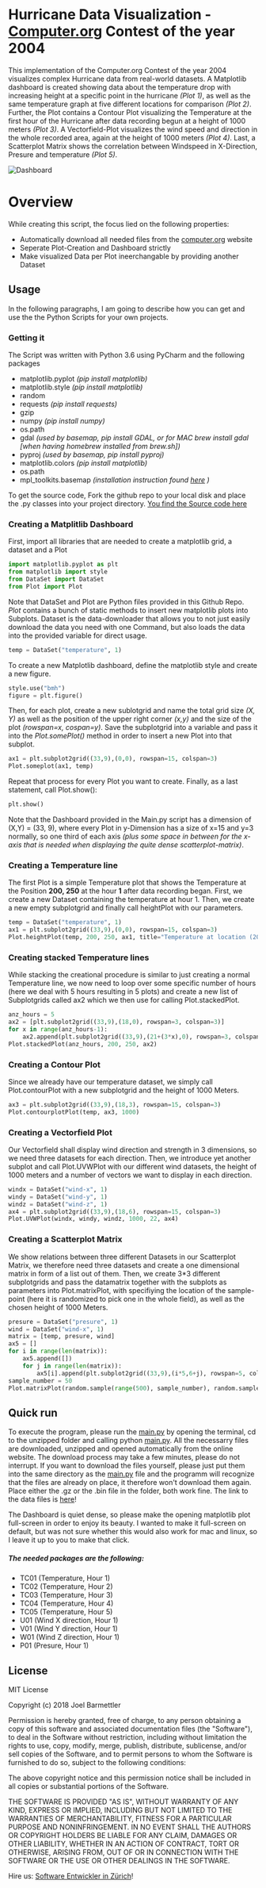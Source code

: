 # Hurricane Data Visualization - [Computer.org](http://vis.computer.org/vis2004contest/data.html) Contest of the year 2004

This implementation of the Computer.org Contest of the year 2004 visualizes complex Hurricane data from real-world datasets. A Matplotlib dashboard is created showing data about the temperature drop with increasing height at a specific point in the hurricane *(Plot 1)*, as well as the same temperature graph at five different locations for comparison *(Plot 2)*. Further, the Plot contains a Contour Plot visualizing the Temperature at the first hour of the Hurricane after data recording begun at a height of 1000 meters *(Plot 3)*. A Vectorfield-Plot visualizes the wind speed and direction in the whole recorded area, again at the height of 1000 meters *(Plot 4)*. Last, a Scatterplot Matrix shows the correlation between Windspeed in X-Direction, Presure and temperature *(Plot 5)*.

![Dashboard](https://github.com/joelbarmettlerUZH/Hurricane_data_Visualization/raw/master/dashboard.png)

# Overview
While creating this script, the focus lied on the following properties:

  - Automatically download all needed files from the [computer.org](http://www.vets.ucar.edu/vg/isabeldata/) website
  - Seperate Plot-Creation and Dashboard strictly
  - Make visualized Data per Plot ineerchangable by providing another Dataset


## Usage
In the following paragraphs, I am going to describe how you can get and use the the Python Scripts for your own projects.

###  Getting it
The Script was written with Python 3.6 using PyCharm and the following packages
- matplotlib.pyplot *(pip install matplotlib)*
- matplotlib.style *(pip install matplotlib)*
- random
- requests *(pip install requests)*
- gzip 
- numpy *(pip install numpy)*
- os.path
- gdal *(used by basemap, pip install GDAL, or for MAC brew install gdal [when having homebrew installed from brew.sh])*
- pyproj *(used by basemap, pip install pyproj)*
- matplotlib.colors *(pip install matplotlib)*
- os.path
- mpl_toolkits.basemap *(installation instruction found [here](http://matplotlib.org/basemap/users/installing.html) )*

To get the source code, Fork the github repo to your local disk and place the .py classes into your project directory.
[You find the Source code here](https://github.com/joelbarmettlerUZH/Hurricane_data_Visualization)

### Creating a Matplitlib Dashboard

First, import all libraries that are needed to create a matplotlib grid, a dataset and a Plot

```python
import matplotlib.pyplot as plt
from matplotlib import style
from DataSet import DataSet
from Plot import Plot
```

Note that DataSet and Plot are Python files provided in this Github Repo. *Plot* contains a bunch of static methods to insert new matplotlib plots into Subplots. Dataset is the data-downloader that allows you to not just easily download the data you need with one Command, but also loads the data into the provided variable for direct usage. 

```python
temp = DataSet("temperature", 1)
```

To create a new Matplotlib dashboard, define the matplotlib style and create a new figure. 

```python
style.use("bmh")
figure = plt.figure()
```

Then, for each plot, create a new sublotgrid and name the total grid size *(X, Y)* as well as the position of the upper right corner *(x,y)* and the size of the plot *(rowspan=x, cospan=y)*. Save the subplotgrid into a variable and pass it into the *Plot.somePlot()* method in order to insert a new Plot into that subplot.

```python
ax1 = plt.subplot2grid((33,9),(0,0), rowspan=15, colspan=3)
Plot.someplot(ax1, temp)
```

Repeat that process for every Plot you want to create. Finally, as a last statement, call Plot.show():

```python
plt.show()
```

Note that the Dashboard provided in the Main.py script has a dimension of (X,Y) = (33, 9), where every Plot in y-Dimension has a size of x=15 and y=3 normally, so one third of each axis *(plus some space in between for the x-axis that is needed when displaying the quite dense scatterplot-matrix)*. 

### Creating a Temperature line
The first Plot is a simple Temperature plot that shows the Temperature at the Position **200, 250** at the hour **1** after data recording began. First, we create a new Dataset containing the temperature at hour 1. Then, we create a new empty subplotgrid and finally call heightPlot with our parameters.

```python
temp = DataSet("temperature", 1)
ax1 = plt.subplot2grid((33,9),(0,0), rowspan=15, colspan=3)
Plot.heightPlot(temp, 200, 250, ax1, title="Temperature at location (200,250)", xlabel="Height (m)", ylabel="Temperature (°C)")
```

### Creating stacked Temperature lines
While stacking the creational procedure is similar to just creating a normal Temperature line, we now need to loop over some specific number of hours (here we deal with 5 hours resulting in 5 plots) and create a new list of Subplotgrids called ax2 which we then use for calling Plot.stackedPlot. 

```python
anz_hours = 5
ax2 = [plt.subplot2grid((33,9),(18,0), rowspan=3, colspan=3)]
for x in range(anz_hours-1):
    ax2.append(plt.subplot2grid((33,9),(21+(3*x),0), rowspan=3, colspan=3, sharex=ax2[x]))
Plot.stackedPlot(anz_hours, 200, 250, ax2)
```

### Creating a Contour Plot
Since we already have our temperature dataset, we simply call Plot.contourPlot with a new subplotgrid and the height of 1000 Meters. 

```python
ax3 = plt.subplot2grid((33,9),(18,3), rowspan=15, colspan=3)
Plot.contourplotPlot(temp, ax3, 1000)
```

### Creating a Vectorfield Plot
Our Vectorfield shall display wind direction and strength in 3 dimensions, so we need three datasets for each direction. Then, we introduce yet another subplot and call Plot.UVWPlot with our different wind datasets, the height of 1000 meters and a number of vectors we want to display in each direction. 

```python
windx = DataSet("wind-x", 1)
windy = DataSet("wind-y", 1)
windz = DataSet("wind-z", 1)
ax4 = plt.subplot2grid((33,9),(18,6), rowspan=15, colspan=3)
Plot.UVWPlot(windx, windy, windz, 1000, 22, ax4)
```

### Creating a Scatterplot Matrix
We show relations between three different Datasets in our Scatterplot Matrix, we therefore need three datasets and create a one dimensional matrix in form of a list out of them. Then, we create 3*3 different subplotgrids and pass the datamatrix together with the subplots as parameters into Plot.matrixPlot, with specifiying the location of the sample-point (here it is randomized to pick one in the whole field), as well as the chosen height of 1000 Meters.

```python
presure = DataSet("presure", 1)
wind = DataSet("wind-x", 1)
matrix = [temp, presure, wind]
ax5 = []
for i in range(len(matrix)):
    ax5.append([])
    for j in range(len(matrix)):
        ax5[i].append(plt.subplot2grid((33,9),(i*5,6+j), rowspan=5, colspan=1))
sample_number = 50
Plot.matrixPlot(random.sample(range(500), sample_number), random.sample(range(500), sample_number), height=1000, dataArray=matrix, names=("temperature", "presure", "wind-x"), axarr=ax5)
```

## Quick run
To execute the program, please run the [main.py](https://github.com/joelbarmettlerUZH/Hurricane_data_Visualization/blob/master/main.py) by opening the terminal, cd to the unzipped folder and calling
python [main.py](https://github.com/joelbarmettlerUZH/Hurricane_data_Visualization/blob/master/main.py). All the necessarry files are downloaded, unzipped and opened automatically from the online 
website. The download process may take a few minutes, please do not interrupt.
If you want to download the files yourself, please just put them into the same directory as the [main.py](https://github.com/joelbarmettlerUZH/Hurricane_data_Visualization/blob/master/main.py) file
and the programm will recognize that the files are already on place, it therefore won't download them again.
Place either the .gz or the .bin file in the folder, both work fine. 
The link to the data files is [here](http://www.vets.ucar.edu/vg/isabeldata/)!

The Dashboard is quiet dense, so please make the opening matplotlib plot full-screen in order to enjoy
its beauty. I wanted to make it full-screen on default, but was not sure whether this would also work
for mac and linux, so I leave it up to you to make that click.

##### The needed packages are the following:
- TC01 (Temperature, Hour 1)
- TC02 (Temperature, Hour 2)
- TC03 (Temperature, Hour 3)
- TC04 (Temperature, Hour 4)
- TC05 (Temperature, Hour 5)
- U01  (Wind X direction, Hour 1)
- V01  (Wind Y direction, Hour 1)
- W01  (Wind Z direction, Hour 1)
- P01  (Presure, Hour 1)


License
----

MIT License

Copyright (c) 2018 Joel Barmettler

Permission is hereby granted, free of charge, to any person obtaining a copy
of this software and associated documentation files (the "Software"), to deal
in the Software without restriction, including without limitation the rights
to use, copy, modify, merge, publish, distribute, sublicense, and/or sell
copies of the Software, and to permit persons to whom the Software is
furnished to do so, subject to the following conditions:

The above copyright notice and this permission notice shall be included in all
copies or substantial portions of the Software.

THE SOFTWARE IS PROVIDED "AS IS", WITHOUT WARRANTY OF ANY KIND, EXPRESS OR
IMPLIED, INCLUDING BUT NOT LIMITED TO THE WARRANTIES OF MERCHANTABILITY,
FITNESS FOR A PARTICULAR PURPOSE AND NONINFRINGEMENT. IN NO EVENT SHALL THE
AUTHORS OR COPYRIGHT HOLDERS BE LIABLE FOR ANY CLAIM, DAMAGES OR OTHER
LIABILITY, WHETHER IN AN ACTION OF CONTRACT, TORT OR OTHERWISE, ARISING FROM,
OUT OF OR IN CONNECTION WITH THE SOFTWARE OR THE USE OR OTHER DEALINGS IN THE
SOFTWARE.



Hire us: [Software Entwickler in Zürich](https://polygon-software.ch)!
